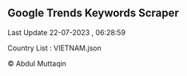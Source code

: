 

## Google Trends Keywords Scraper 
 
Last Update 22-07-2023 , 06:28:59

Country List :
VIETNAM.json



© Abdul Muttaqin 
